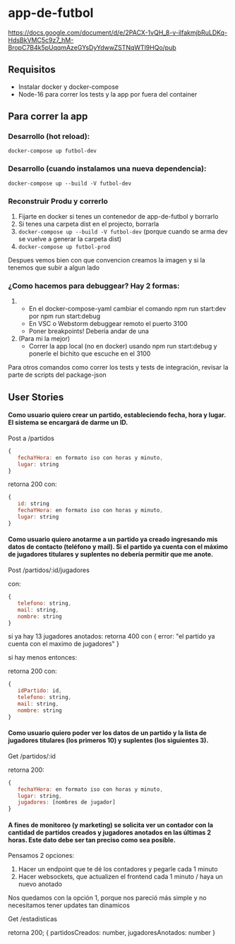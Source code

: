 # app-de-futbol
https://docs.google.com/document/d/e/2PACX-1vQH_8-v-ilfakmjbRuLDKq-HdsBkVMC5c9z7_hM-BropC7B4k5pUqqmAzeGYsDyYdwwZSTNqWTl9HQo/pub


## Requisitos
- Instalar docker y docker-compose
- Node-16 para correr los tests y la app por fuera del container

## Para correr la app

### Desarrollo (hot reload):
`docker-compose up futbol-dev`

### Desarrollo (cuando instalamos una nueva dependencia):
`docker-compose up --build -V futbol-dev`

### Reconstruir Produ y correrlo
1. Fijarte en docker si tenes un contenedor de app-de-futbol y borrarlo
2. Si tenes una carpeta dist en el projecto, borrarla
3. `docker-compose up --build -V futbol-dev` (porque cuando se arma dev se vuelve a generar la carpeta dist)
4. `docker-compose up futbol-prod`

Despues vemos bien con que convencion creamos la imagen y si la tenemos que subir a algun lado

### ¿Como hacemos para debuggear? Hay 2 formas:
1. 
   - En el docker-compose-yaml cambiar el comando npm run start:dev por npm run start:debug
   - En VSC o Webstorm debuggear remoto el puerto 3100
   - Poner breakpoints! Debería andar de una
2. (Para mi la mejor)
   - Correr la app local (no en docker) usando npm run start:debug y ponerle el bichito que escuche en el 3100


Para otros comandos como correr los tests y tests de integración, revisar la parte de scripts del package-json

## User Stories

#### Como usuario quiero crear un partido, estableciendo fecha, hora y lugar. El sistema se encargará de darme un ID.

Post a /partidos

```js
{
   fechaYHora: en formato iso con horas y minuto,
   lugar: string
}
```

retorna 200 con: 
```js
{
   id: string
   fechaYHora: en formato iso con horas y minuto,
   lugar: string
}
```

#### Como usuario quiero anotarme a un partido ya creado ingresando mis datos de contacto (teléfono y mail). Si el partido ya cuenta con el máximo de jugadores titulares y suplentes no debería permitir que me anote.

Post /partidos/:id/jugadores

con:
```js
{
   telefono: string,
   mail: string,
   nombre: string
}
```

si ya hay 13 jugadores anotados:
retorna 400 con
{
   error: "el partido ya cuenta con el maximo de jugadores"
}

si hay menos entonces: 

retorna 200
con:
```js
{
   idPartido: id,
   telefono: string,
   mail: string,
   nombre: string
}
```

#### Como usuario quiero poder ver los datos de un partido y la lista de jugadores titulares (los primeros 10) y suplentes (los siguientes 3).

Get /partidos/:id

retorna 200:
```js
{
   fechaYHora: en formato iso con horas y minuto,
   lugar: string,
   jugadores: [nombres de jugador]
}
```

#### A fines de monitoreo (y marketing) se solicita ver un contador con la cantidad de partidos creados y jugadores anotados en las últimas 2 horas. Este dato debe ser tan preciso como sea posible.

Pensamos 2 opciones:
1. Hacer un endpoint que te dé los contadores y pegarle cada 1 minuto
2. Hacer websockets, que actualizen el frontend cada 1 minuto / haya un nuevo anotado

Nos quedamos con la opción 1, porque nos pareció más simple y no necesitamos tener updates tan dinamicos

Get /estadisticas

retorna 200;
{
   partidosCreados: number,
   jugadoresAnotados: number
}

